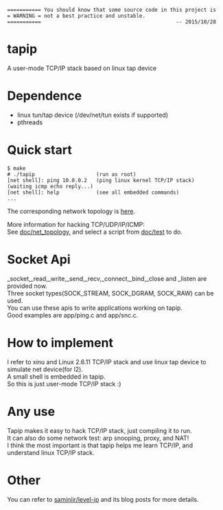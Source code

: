 ```
=========== You should know that some source code in this project is
= WARNING = not a best practice and unstable.
===========                                            -- 2015/10/28
```

tapip
=====
A user-mode TCP/IP stack based on linux tap device

Dependence
==========
* linux tun/tap device (/dev/net/tun exists if supported)
* pthreads

Quick start
===========
```
$ make
# ./tapip                    (run as root)
[net shell]: ping 10.0.0.2   (ping linux kernel TCP/IP stack)
(waiting icmp echo reply...)
[net shell]: help            (see all embedded commands)
...
```
The corresponding network topology is [here](doc/net_topology#L126).

More information for hacking TCP/UDP/IP/ICMP:  
  See [doc/net_topology](doc/net_topology), and select a script from [doc/test](doc/test) to do.

Socket Api
==========
_socket,_read,_write,_send,_recv,_connect,_bind,_close and _listen are provided now.  
Three socket types(SOCK_STREAM, SOCK_DGRAM, SOCK_RAW) can be used.  
You can use these apis to write applications working on tapip.  
Good examples are app/ping.c and app/snc.c.

How to implement
================
I refer to xinu and Linux 2.6.11 TCP/IP stack and use linux tap device to simulate net device(for l2).  
A small shell is embedded in tapip.  
So this is just user-mode TCP/IP stack :)

Any use
=======  
Tapip makes it easy to hack TCP/IP stack, just compiling it to run.  
It can also do some network test: arp snooping, proxy, and NAT!  
I think the most important is that tapip helps me learn TCP/IP, and understand linux TCP/IP stack.

Other
=====
You can refer to [saminiir/level-ip](https://github.com/saminiir/level-ip) and its blog posts for more details.
